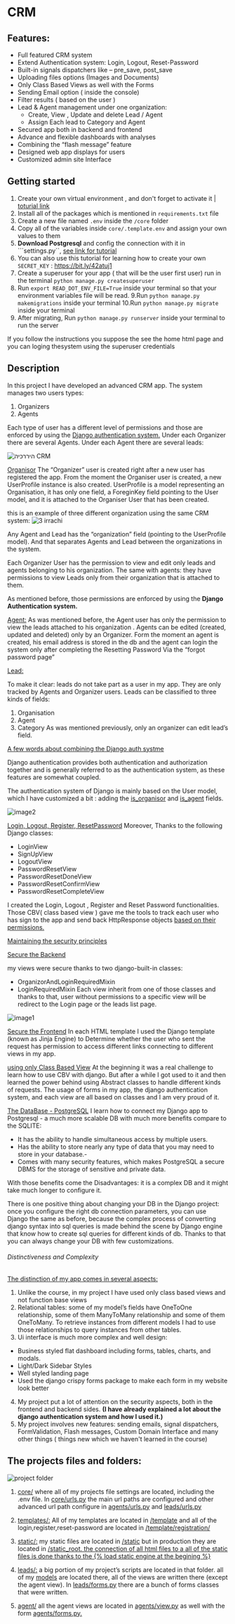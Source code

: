 # CRM 


## Features:
- Full featured CRM system
- Extend Authentication system: Login, Logout, Reset-Password 
- Built-in signals dispatchers like – pre_save, post_save
- Uploading files options (Images and Documents)
- Only Class Based Views as well with the Forms
- Sending Email option ( inside the console)
- Filter results ( based on the user )
- Lead & Agent management under one organization:
    - Create,  View , Update and delete Lead / Agent
    - Assign Each lead to Category and Agent
- Secured app both in backend and frontend
- Advance and flexible dashboards with analyses
- Combining the “flash message” feature
- Designed web app displays for users
- Customized admin site Interface



## Getting started
1. Create your own virtual environment , and  don't forget to activate it | [toturial link](https://bit.ly/3YQlTDn)
2. Install all of the packages which is mentioned in ```requirements.txt``` file
3. Create a new file named ```.env``` inside the ```/core``` folder
4. Copy all of the variables inside ```core/.template.env``` and assign your own values to them 
5. **Download Postgresql** and config the connection with it in ```settings.py``, [see link for tutorial](http://shorturl.at/dxEZ6) 
6. You can also use this tutorial for learning how to create your own ```SECRET_KEY``` : https://bit.ly/42atuj1
7. Create a superuser for your app ( that will be the user first user) run in the terminal ```python manage.py createsuperuser ```
8. Run ```export READ_DOT_ENV_FILE=True``` inside your terminal so that your environment variables file will be read.
9.Run ```python manage.py makemigrations``` inside your terminal
10.Run ```python manage.py migrate``` inside your terminal
11.  After migrating, Run ```python manage.py runserver``` inside your terminal to run the server

If you follow the instructions you suppose the see the home html page and you can loging thesystem using the superuser credentials



## Description
In this project I have developed an advanced CRM app.
The system manages two users types: 
1. Organizers
2. Agents


<ins></ins>


Each type of user has a different level of permissions and those are enforced by using the <ins>Django authentication system.</ins> 
Under each Organizer there are several Agents. Under each Agent there are several leads:


![היררכיה CRM](https://user-images.githubusercontent.com/113801007/225297061-e1189684-8e99-4c40-a5ef-1ef2c469da8a.JPG)

<ins>Organisor</ins>
The “Organizer” user is created right after a new user has registered the app. From the moment the Organiser user is created, a new UserProfile instance is also created. UserProfile is a model representing an Organisation, it has only one field, a ForeginKey field pointing to the User model,  and it is attached to the Organiser User that has been created.

this is an example of three different organization using the same CRM system:
![3 irrachi](https://user-images.githubusercontent.com/113801007/225299472-67e21789-7a1d-4243-8e24-1fa032d622b9.JPG)

Any Agent and Lead has the “organization” field (pointing to the UserProfile model). And that separates Agents and Lead between the organizations in the system. 

Each Organizer User has the permission to view and edit only leads and agents belonging to his organization. The same with agents: they have permissions to view Leads only from their organization that is attached to them.

As mentioned before, those permissions are enforced by using the **Django Authentication system.**


<ins>Agent:</ins>
As was mentioned before, the Agent user has only the permission to view the leads attached to his organization . Agents can be edited (created, updated and deleted) only by an Organizer. Form the moment an agent is created, his email address is stored in the db and the agent can login the system only after completing the Resetting Password Via the “forgot password page”

<ins>Lead:</ins>

To make it clear: leads do not take part as a user in my app. They are only tracked by Agents and Organizer users. Leads can be classified to three kinds of fields:
1. Organisation
2. Agent
3. Category
As was mentioned previously, only an organizer can edit lead’s field.

<ins>A few words about combining the Django auth systme</ins>

Django authentication provides both authentication and authorization together and is generally referred to as the authentication system, as these features are somewhat coupled.

The authentication system of Django is mainly based on the User model, which I have customized a bit : adding the <ins>is_organisor</ins> and <ins>is_agent</ins> fields.

![image2](https://user-images.githubusercontent.com/113801007/225300646-18b8887e-48ce-4bf7-b639-73bde71781f2.png)

<ins>Login, Logout, Register, ResetPassword</ins>
Moreover, Thanks to the  following Django classes:
- LoginView
- SignUpView
- LogoutView
- PasswordResetView
- PasswordResetDoneView
- PasswordResetConfirmView
- PasswordResetCompleteView

I created the Login, Logout , Register and Reset Password functionalities.
Those CBV( class based view ) gave me the tools to track each user who has sign to the app and send back HttpResponse objects <ins>based on their permissions.</ins> 


<ins>Maintaining the security principles</ins>

<ins>Secure the Backend</ins>

my views were secure thanks to two django-built-in classes:
* OrganizorAndLoginRequiredMixin
* LoginRequiredMixin
Each view inherit from one of those classes and thanks to that, user without permissions to a specific view will be redirect to the Login page or the leads list page.

![image1](https://user-images.githubusercontent.com/113801007/225301742-3bc7db1e-0723-4d3e-9f61-d9f86011a844.png)

<ins>Secure the Frontend</ins>
In each HTML template I used the Django template (known as Jinja Engine) to Determine whether the user who sent the request has permission to access different links connecting to different views in my app.


<ins>using only Class Based View</ins>
At the beginning it was a real challenge to learn how to use CBV with django. But after a while I got used to it and then learned the power behind using Abstract classes to handle different kinds of requests. The usage of forms in my app, the django authentication system, and each view are all based on classes and I am very proud of it.

<ins>The DataBase - PostgreSQL</ins>
I learn how to connect my Django app to Postgresql - a much more scalable DB with much more benefits compare to the SQLITE:
- It has the ability to handle simultaneous access by multiple users. 
- Has the ability to store nearly any type of data that you may need to store in your database.- 
- Comes with many security features, which makes PostgreSQL a secure DBMS for the storage of sensitive and private data.

With those benefits come the Disadvantages: it is a complex DB and it might take much longer to configure it.

There is one positive thing about changing your DB in the Django project: once you configure the right db connection parameters, you can use Django the same as before, because the complex process of converting django syntax into sql queries is made behind the scene by Django engine that know how to create sql queries for different kinds of db. Thanks to that you can always change your DB with few customizations.

###### Distinctiveness and Complexity

<ins>The distinction of my app comes in several aspects:</ins>
 
1. Unlike the course, in my project I have used only class based views and not function base views
2. Relational tables: some of my model’s fields have OneToOne relationship, some of them ManyToMany relationship and some of them OneToMany. To retrieve instances from different models I had to use those relationships to query instances from other tables.
3. Ui interface is much more complex and well design:
- Business styled flat dashboard including  forms, tables, charts, and modals.
- Light/Dark Sidebar Styles
- Well styled landing page
- Used the django crispy forms package to make each form in my website look better
4. My project put a lot of attention on the security aspects, both in the frontend and backend sides. **(I have already explained a lot about the django authentication system and how I used it.)**
5. My project involves new features: sending emails, signal dispatchers, FormValidation, Flash messages, Custom Domain Interface and many other things ( things new which we haven't learned in the course)


## The projects files and folders:

![project folder](https://user-images.githubusercontent.com/113801007/225306487-485df735-d105-4fee-a04f-bdf8f7c644d8.JPG)

<ins></ins>

1. <ins>core/</ins>
where all of my projects file settings are located, including the .env file. In <ins>core/urls.py</ins> the main url paths are configured and other advanced url path configure in <ins>agents/urls.py</ins> and <ins>leads/urls.py</ins> 

2. <ins>templates/:</ins>
All of my templates are located in <ins>/template</ins>  and all of the login,register,reset-password are located in <ins>/template/registration/</ins>

3. <ins>static/:</ins>
my static files are located in <ins>/static</ins> but in production they are located in <ins>/static_root. the connection of all html files to a all of the static files is done thanks to the {% load static engine at the begining %}
</ins>

4. <ins>leads/:</ins>
a big portion of my project’s scripts are located in that folder.
all of my <ins>models</ins> are located there, all of the views are written there (except the agent view). In <ins>leads/forms.py</ins> there are a bunch of forms classes that were written.

5. <ins>agent/</ins>
all the agent views are located in <ins>agents/view.py</ins> as well with the form <ins>agents/forms.py.</ins> 


















 
